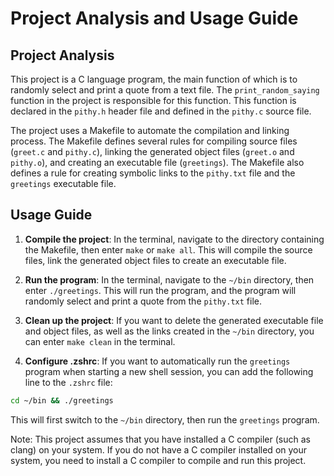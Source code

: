 # Project Analysis and Usage Guide

## Project Analysis

This project is a C language program, the main function of which is to randomly select and print a quote from a text file. The `print_random_saying` function in the project is responsible for this function. This function is declared in the `pithy.h` header file and defined in the `pithy.c` source file.

The project uses a Makefile to automate the compilation and linking process. The Makefile defines several rules for compiling source files (`greet.c` and `pithy.c`), linking the generated object files (`greet.o` and `pithy.o`), and creating an executable file (`greetings`). The Makefile also defines a rule for creating symbolic links to the `pithy.txt` file and the `greetings` executable file.

## Usage Guide

1. **Compile the project**: In the terminal, navigate to the directory containing the Makefile, then enter `make` or `make all`. This will compile the source files, link the generated object files to create an executable file.

2. **Run the program**: In the terminal, navigate to the `~/bin` directory, then enter `./greetings`. This will run the program, and the program will randomly select and print a quote from the `pithy.txt` file.

3. **Clean up the project**: If you want to delete the generated executable file and object files, as well as the links created in the `~/bin` directory, you can enter `make clean` in the terminal.

4. **Configure .zshrc**: If you want to automatically run the `greetings` program when starting a new shell session, you can add the following line to the `.zshrc` file:

```bash
cd ~/bin && ./greetings
```

This will first switch to the `~/bin` directory, then run the `greetings` program.

Note: This project assumes that you have installed a C compiler (such as clang) on your system. If you do not have a C compiler installed on your system, you need to install a C compiler to compile and run this project.
